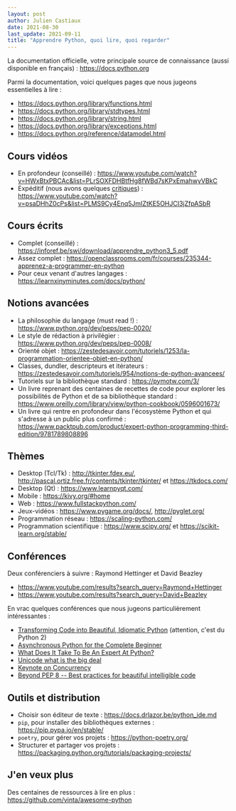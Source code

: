 ```yaml
---
layout: post
author: Julien Castiaux
date: 2021-08-30
last_update: 2021-09-11
title: "Apprendre Python, quoi lire, quoi regarder"
---
```


La documentation officielle, votre principale source de connaissance (aussi disponible en français) : <https://docs.python.org>

Parmi la documentation, voici quelques pages que nous jugeons essentielles à lire :

* <https://docs.python.org/library/functions.html>
* <https://docs.python.org/library/stdtypes.html>
* <https://docs.python.org/library/string.html>
* <https://docs.python.org/library/exceptions.html>
* <https://docs.python.org/reference/datamodel.html>

## Cours vidéos

* En profondeur (conseillé) : <https://www.youtube.com/watch?v=HWxBtxPBCAc&list=PLrSOXFDHBtfHg8fWBd7sKPxEmahwyVBkC>
* Expéditif (nous avons quelques [critiques](https://docs.drlazor.be/python_graven.md)) : <https://www.youtube.com/watch?v=psaDHhZ0cPs&list=PLMS9Cy4Enq5JmIZtKE5OHJCI3jZfpASbR>

## Cours écrits

* Complet (conseillé) : <https://inforef.be/swi/download/apprendre_python3_5.pdf>
* Assez complet : <https://openclassrooms.com/fr/courses/235344-apprenez-a-programmer-en-python>
* Pour ceux venant d'autres langages : <https://learnxinyminutes.com/docs/python/>

## Notions avancées

* La philosophie du langage (must read !) : <https://www.python.org/dev/peps/pep-0020/>
* Le style de rédaction à privilégier : <https://www.python.org/dev/peps/pep-0008/>
* Orienté objet : <https://zestedesavoir.com/tutoriels/1253/la-programmation-orientee-objet-en-python/>
* Classes, dundler, descripteurs et itérateurs : <https://zestedesavoir.com/tutoriels/954/notions-de-python-avancees/>
* Tutoriels sur la bibliothèque standard : <https://pymotw.com/3/>
* Un livre reprenant des centaines de recettes de code pour explorer les possibilités de Python et de sa bibliothèque standard : <https://www.oreilly.com/library/view/python-cookbook/0596001673/>
* Un livre qui rentre en profondeur dans l'écosystème Python et qui s'adresse à un public plus confirmé : <https://www.packtpub.com/product/expert-python-programming-third-edition/9781789808896>

## Thèmes

* Desktop (Tcl/Tk) : <http://tkinter.fdex.eu/>, <http://pascal.ortiz.free.fr/contents/tkinter/tkinter/> et <https://tkdocs.com/>
* Desktop (Qt) : <https://www.learnpyqt.com/>
* Mobile : <https://kivy.org/#home>
* Web : <https://www.fullstackpython.com/>
* Jeux-vidéos : <https://www.pygame.org/docs/>, <http://pyglet.org/>
* Programmation réseau : <https://scaling-python.com/>
* Programmation scientifique : <https://www.scipy.org/> et <https://scikit-learn.org/stable/>

## Conférences

Deux conférenciers à suivre : Raymond Hettinger et David Beazley

* <https://www.youtube.com/results?search_query=Raymond+Hettinger>
* <https://www.youtube.com/results?search_query=David+Beazley>

En vrac quelques conférences que nous jugeons particulièrement intéressantes :

* [Transforming Code into Beautiful, Idiomatic Python](https://youtu.be/OSGv2VnC0go) (attention, c'est du Python 2)
* [Asynchronous Python for the Complete Beginner](https://www.youtube.com/watch?v=iG6fr81xHKA)
* [What Does It Take To Be An Expert At Python?](https://youtu.be/7lmCu8wz8ro)
* [Unicode what is the big deal](https://youtu.be/7m5JA3XaZ4k)
* [Keynote on Concurrency](https://youtu.be/9zinZmE3Ogk)
* [Beyond PEP 8 -- Best practices for beautiful intelligible code](https://youtu.be/wf-BqAjZb8M)

## Outils et distribution

* Choisir son éditeur de texte : <https://docs.drlazor.be/python_ide.md>
* `pip`, pour installer des bibliothèques externes : <https://pip.pypa.io/en/stable/>
* `poetry`, pour gérer vos projets : <https://python-poetry.org/>
* Structurer et partager vos projets : <https://packaging.python.org/tutorials/packaging-projects/>

## J'en veux plus

Des centaines de ressources à lire en plus : <https://github.com/vinta/awesome-python>
